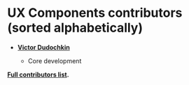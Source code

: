 UX Components contributors (sorted alphabetically)
============================================

* **[Victor Dudochkin](https://github.com/dudochkin.victor)**

  * Core development



**[Full contributors list](https://github.com/angular-rust/ux-framework/contributors).**